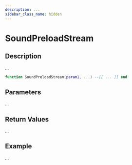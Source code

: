 ```yaml
---
description: ...
sidebar_class_name: hidden
---
```


# SoundPreloadStream

## Description

...

```lua
function SoundPreloadStream(param1, ...) --[[ ... ]] end
```

## Parameters

...

## Return Values

...

## Example

...

